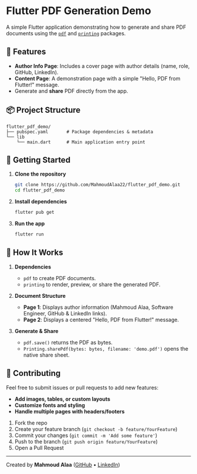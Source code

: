 # Flutter PDF Generation Demo

A simple Flutter application demonstrating how to generate and share PDF documents using the [`pdf`](https://pub.dev/packages/pdf) and [`printing`](https://pub.dev/packages/printing) packages.

## 🚀 Features

- **Author Info Page**: Includes a cover page with author details (name, role, GitHub, LinkedIn).
- **Content Page**: A demonstration page with a simple "Hello, PDF from Flutter!" message.
- Generate and **share** PDF directly from the app.

## 📦 Project Structure

```
flutter_pdf_demo/
├── pubspec.yaml       # Package dependencies & metadata
└── lib
    └── main.dart      # Main application entry point
```

## 🔧 Getting Started

1. **Clone the repository**
   ```bash
   git clone https://github.com/MahmoudAlaa22/flutter_pdf_demo.git
   cd flutter_pdf_demo
   ```

2. **Install dependencies**
   ```bash
   flutter pub get
   ```

3. **Run the app**
   ```bash
   flutter run
   ```

## 📝 How It Works

1. **Dependencies**
   - `pdf` to create PDF documents.
   - `printing` to render, preview, or share the generated PDF.

2. **Document Structure**
   - **Page 1**: Displays author information (Mahmoud Alaa, Software Engineer, GitHub & LinkedIn links).
   - **Page 2**: Displays a centered "Hello, PDF from Flutter!" message.

3. **Generate & Share**
   - `pdf.save()` returns the PDF as bytes.
   - `Printing.sharePdf(bytes: bytes, filename: 'demo.pdf')` opens the native share sheet.

## 🤝 Contributing

Feel free to submit issues or pull requests to add new features:
- **Add images, tables, or custom layouts**
- **Customize fonts and styling**
- **Handle multiple pages with headers/footers**

1. Fork the repo
2. Create your feature branch (`git checkout -b feature/YourFeature`)
3. Commit your changes (`git commit -m 'Add some feature'`)
4. Push to the branch (`git push origin feature/YourFeature`)
5. Open a Pull Request

---

Created by **Mahmoud Alaa** ([GitHub](https://github.com/MahmoudAlaa22) • [LinkedIn](https://www.linkedin.com/in/mahmoudalaa2210))

